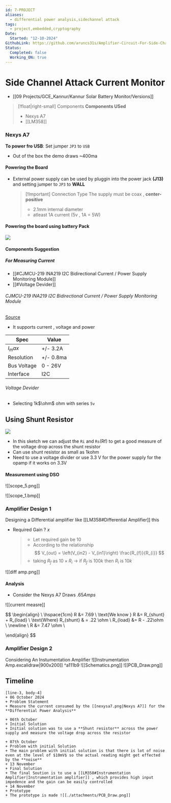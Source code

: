 ```yaml
---
id: 7-PROJECT
aliases:
  - differential power analysis,sidechannel attack
tags:
  - project,embedded,cryptography
Date:
  Started: "12-10-2024"
GithubLink: https://github.com/aruncs31s/Amplifier-Circuit-For-Side-Channel-DPA-
Status:
  Completed: false
  Working_ON: true
---
```


# Side Channel Attack Current Monitor

- [[09 Projects/GCE_Kannur/Kannur Solar Battery Monitor/Versions]]
> [!float|right-small] Components
> **Components USed**
>
> - Nexys A7
> - [[LM358]]

### Nexys A7

**To power fro USB**: Set jumper `JP3` to `USB`

- Out of the box the demo draws ~400ma

#### Powering the Board

- External power supply can be used by pluggin into the power jack **(J13)** and setting jumper to `JP3` to **WALL**
  > [!Important] Connection Type
  > The supply must be coax , **center-positive**
  >
  > - 2.1mm internal diameter
  > - atleast 1A current (5v , 1A = 5W)

#### Powering the board using battery Pack

![](nexysA7pdf.png)

#### Components Suggestion

##### For Measuring Current

- [[#CJMCU-219 INA219 I2C Bidirectional Current / Power Supply Monitoring Module]]
- [[#Voltage Devider]]

###### CJMCU-219 INA219 I2C Bidirectional Current / Power Supply Monitoring Module

[Source](https://robu.in/product/cjmcu-219-ina219-i2c-interface-no-drift-bi-directional-current-power-monitoring-sensor-module/)

- It supports current , voltage and power

| Spec        | Value     |
| ----------- | --------- |
| $I_max$     | +/- 3.2A  |
| Resolution  | +/- 0.8ma |
| Bus Voltage | 0 - 26V   |
| Interface   | I2C       |

###### Voltage Devider

- Selecting 1k$\ohm$ ohm with series `5v`

## Using Shunt Resistor

![](kicad1.png)

- In this sketch we can adjust the `Ri` and `Rs`(Rf) to get a good measure of the voltage drop across the shunt resistor
- Can use shunt resistor as small as 1kohm
- Need to use a voltage divider or use 3.3 V for the power supply for the opamp if it works on 3.3V

#### Measurement using DSO

![[scope_5.png]]

![[scope_1.bmp]]

### Amplifier Design 1

Designing a Differential amplifier like [[LM358#Differential Amplifier]] this

- Required Gain ? $x$
  > - Let required gain be $10$
  > - According to the relationship
  $$
  V_{out} = \left(V_{in2}  - V_{in1}\right) \frac{R_{f}}{R_{i}}
  $$
  > - taking $R_{f}$ as $10 \times R_{i}$ -> if $R_{f}$ is $100k$ then $R_{i}$ is $10k$

![[diff amp.png]]

#### Analysis

- Consider the Nexys A7 Draws $.65 Amps$

![[current measre]]

$$
\begin{align} \\
\hspace{1cm}
R &= 7.69  \\
\text{We know } R &= R_{shunt} + R_{load}  \\
\text{Where}  R_{shunt} & = .22 \ohm \\
R_{load} &= R - .22\ohm  \\
\newline \\
R &=  7.47 \ohm \\

\end{align}
$$

### Amplifier Design 2

Considering An Instumentation Amplifier
![[Instrumentation Amp.excalidraw|900x200]] ^a111b9
![[Schematics.png]]
![[PCB_Draw.png]]

## Timeline

```timeline
[line-3, body-4]
+ 06 October 2024
+ Problem Statement
+ Measure the current consumed by the [[nexysa7.png|Nexys A7]] for the **Differential Power Analysis**

+ 06th October
+ Initial Solution
+ Initial solution was to use a **Shunt resistor** across the power supply and measure the voltage drop across the resistor

+ 07th October
+ Problem with initial Solution
+ The main problem with initial solution is that there is lot of noise even at the level of $10mV$ so the actual reading might get effected by the **noise**
+ 13 November
+ Final Solution
+ The final Soution is to use a [[LM358#Instrumentation Amplifier|Instrumentation amplifier]] , which provides high input impedence and the gain can be easily controlled
+ 14 November
+ Prototype
+ The prototype is made ![[./attachments/PCB_Draw.png]]
```
